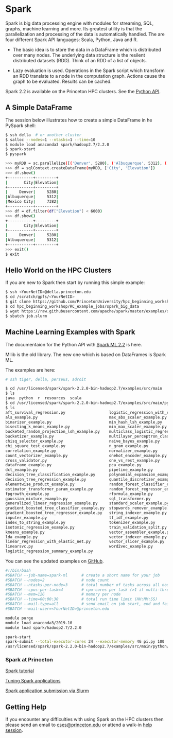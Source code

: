 # Spark

Spark is big data processing engine with modules for streaming, SQL, graphs, machine learning and more. Its greatest utility is that the parallelization and processing of the data is automatically handled. The are four different Spark API languages: Scala, Python, Java and R.

- The basic idea is to store the data in a DataFrame which is distributed over many nodes. The underlying data structure is the resilent distributed datasets (RDD).  Think of an RDD of a list of objects.

- Lazy evaluation is used. Operations in the Spark script which transform an RDD translate to a node in the computation graph. Actions cause the graph to be evaluated. Results can be cached.

Spark 2.2 is available on the Princeton HPC clusters. See the [Python API](https://spark.apache.org/docs/2.2.0/api/python/index.html).

## A Simple DataFrame

The session below illustrates how to create a simple DataFrame in he PySpark shell:

```bash
$ ssh della  # or another cluster
$ salloc --nodes=1 --ntasks=1 --time=10
$ module load anaconda3 spark/hadoop2.7/2.2.0
$ spark-start
$ pyspark

>>> myRDD = sc.parallelize([('Denver', 5280), ('Albuquerque', 5312), ('Mexico City', 7382)])
>>> df = sqlContext.createDataFrame(myRDD, ['City', 'Elevation'])
>>> df.show()
+-----------+---------+
|       City|Elevation|
+-----------+---------+
|     Denver|     5280|
|Albuquerque|     5312|
|Mexico City|     7382|
+-----------+---------+
>>> df = df.filter(df["Elevation"] < 6000)
>>> df.show()
+-----------+---------+
|       City|Elevation|
+-----------+---------+
|     Denver|     5280|
|Albuquerque|     5312|
+-----------+---------+
>>> exit()
$ exit
```

## Hello World on the HPC Clusters

If you are new to Spark then start by running this simple example:

```bash
$ ssh <YourNetID>@della.princeton.edu
$ cd /scratch/gpfs/<YourNetID>
$ git clone https://github.com/PrincetonUniversity/hpc_beginning_workshop
$ cd hpc_beginning_workshop/RC_example_jobs/spark_big_data
$ wget https://raw.githubusercontent.com/apache/spark/master/examples/src/main/python/pi.py
$ sbatch job.slurm
```

## Machine Learning Examples with Spark

The documentaion for the Python API with [Spark ML 2.2](https://spark.apache.org/docs/2.2.0/api/python/pyspark.ml.html) is here.

Mllib is the old library. The new one which is based on DataFrames is Spark ML.

The examples are here:

```bash
# ssh tiger, della, perseus, adroit

$ cd /usr/licensed/spark/spark-2.2.0-bin-hadoop2.7/examples/src/main
$ ls
java  python  r  resources  scala
$ cd /usr/licensed/spark/spark-2.2.0-bin-hadoop2.7/examples/src/main/python/ml
$ ls
aft_survival_regression.py                   logistic_regression_with_elastic_net.py
als_example.py                               max_abs_scaler_example.py
binarizer_example.py                         min_hash_lsh_example.py
bisecting_k_means_example.py                 min_max_scaler_example.py
bucketed_random_projection_lsh_example.py    multiclass_logistic_regression_with_elastic_net.py
bucketizer_example.py                        multilayer_perceptron_classification.py
chisq_selector_example.py                    naive_bayes_example.py
chi_square_test_example.py                   n_gram_example.py
correlation_example.py                       normalizer_example.py
count_vectorizer_example.py                  onehot_encoder_example.py
cross_validator.py                           one_vs_rest_example.py
dataframe_example.py                         pca_example.py
dct_example.py                               pipeline_example.py
decision_tree_classification_example.py      polynomial_expansion_example.py
decision_tree_regression_example.py          quantile_discretizer_example.py
elementwise_product_example.py               random_forest_classifier_example.py
estimator_transformer_param_example.py       random_forest_regressor_example.py
fpgrowth_example.py                          rformula_example.py
gaussian_mixture_example.py                  sql_transformer.py
generalized_linear_regression_example.py     standard_scaler_example.py
gradient_boosted_tree_classifier_example.py  stopwords_remover_example.py
gradient_boosted_tree_regressor_example.py   string_indexer_example.py
imputer_example.py                           tf_idf_example.py
index_to_string_example.py                   tokenizer_example.py
isotonic_regression_example.py               train_validation_split.py
kmeans_example.py                            vector_assembler_example.py
lda_example.py                               vector_indexer_example.py
linear_regression_with_elastic_net.py        vector_slicer_example.py
linearsvc.py                                 word2vec_example.py
logistic_regression_summary_example.py

```

You can see the updated examples on [GitHub](https://github.com/apache/spark/tree/master/examples/src/main).

```bash
#!/bin/bash
#SBATCH --job-name=spark-ml      # create a short name for your job
#SBATCH --nodes=2                # node count
#SBATCH --ntasks-per-node=3      # total number of tasks across all nodes
#SBATCH --cpus-per-task=4        # cpu-cores per task (>1 if multi-threaded tasks)
#SBATCH --mem=12G                # memory per node
#SBATCH --time=00:00:30          # total run time limit (HH:MM:SS)
#SBATCH --mail-type=all          # send email on job start, end and fail
#SBATCH --mail-user=<YourNetID>@princeton.edu

module purge
module load anaconda3/2019.10
module load spark/hadoop2.7/2.2.0

spark-start
spark-submit --total-executor-cores 24 --executor-memory 4G pi.py 100
/usr/licensed/spark/spark-2.2.0-bin-hadoop2.7/examples/src/main/python/ml/als_example.py
```

### Spark at Princeton

[Spark tutorial](https://researchcomputing.princeton.edu/computational-hardware/hadoop/spark-tut)

[Tuning Spark applications](https://researchcomputing.princeton.edu/computational-hardware/hadoop/spark-memory)

[Spark application submission via Slurm](https://researchcomputing.princeton.edu/faq/spark-via-slurm)


## Getting Help

If you encounter any difficulties with using Spark on the HPC clusters then please send an email to <a href="mailto:cses@princeton.edu">cses@princeton.edu</a> or attend a walk-in <a href="https://researchcomputing.princeton.edu/education/help-sessions">help session</a>.
